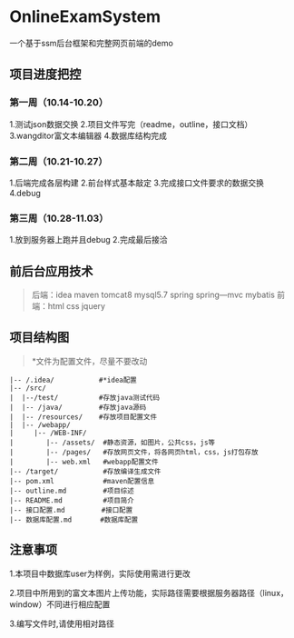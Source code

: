 # OnlineExamSystem

一个基于ssm后台框架和完整网页前端的demo

## 项目进度把控

### 第一周（10.14-10.20）

1.测试json数据交换
2.项目文件写完（readme，outline，接口文档）
3.wangditor富文本编辑器
4.数据库结构完成

### 第二周（10.21-10.27）

1.后端完成各层构建
2.前台样式基本敲定
3.完成接口文件要求的数据交换
4.debug

### 第三周（10.28-11.03）

1.放到服务器上跑并且debug
2.完成最后接洽

## 前后台应用技术

>后端：idea maven tomcat8 mysql5.7 spring spring—mvc mybatis
>前端：html css jquery

## 项目结构图

>*文件为配置文件，尽量不要改动

```
|-- /.idea/           #*idea配置
|-- /src/
|  |--/test/          #存放java测试代码
|  |-- /java/         #存放java源码
|  |-- /resources/    #存放项目配置文件
|  |-- /webapp/
|     |-- /WEB-INF/
|        |-- /assets/  #静态资源，如图片，公共css，js等
|        |-- /pages/   #存放网页文件，将各网页html，css，js打包存放
|        |-- web.xml   #webapp配置文件
|-- /target/           #存放编译生成文件
|-- pom.xml            #maven配置信息
|-- outline.md         #项目综述
|-- README.md          #项目简介
|-- 接口配置.md         #接口配置
|-- 数据库配置.md       #数据库配置
```

## 注意事项

1.本项目中数据库user为样例，实际使用需进行更改

2.项目中所用到的富文本图片上传功能，实际路径需要根据服务器路径（linux，window）不同进行相应配置

3.编写文件时,请使用相对路径
